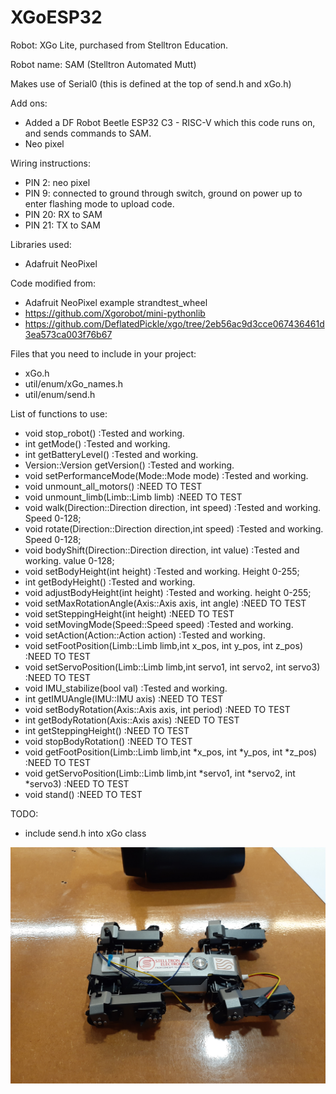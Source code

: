 # XGoESP32
 
Robot: XGo Lite, purchased from Stelltron Education. 

Robot name: SAM (Stelltron Automated Mutt)

Makes use of Serial0 (this is defined at the top of send.h and xGo.h)

Add ons:
- Added a DF Robot Beetle ESP32 C3 - RISC-V which this code runs on, and sends commands to SAM.
- Neo pixel

Wiring instructions: 
- PIN 2: neo pixel
- PIN 9: connected to ground through switch, ground on power up to enter flashing mode to upload code.
- PIN 20: RX to SAM
- PIN 21: TX to SAM

Libraries used:
- Adafruit NeoPixel

Code modified from:
- Adafruit NeoPixel example strandtest_wheel
- https://github.com/Xgorobot/mini-pythonlib 
- https://github.com/DeflatedPickle/xgo/tree/2eb56ac9d3cce067436461d3ea573ca003f76b67


Files that you need to include in your project:
- xGo.h
- util/enum/xGo_names.h
- util/enum/send.h

List of functions to use:
- void stop_robot()                                                             :Tested and working.
- int getMode()                                                                 :Tested and working.
- int getBatteryLevel()                                                         :Tested and working.
- Version::Version getVersion()                                                 :Tested and working.
- void setPerformanceMode(Mode::Mode mode)                                      :Tested and working.
- void unmount_all_motors()                                                     :NEED TO TEST
- void unmount_limb(Limb::Limb limb)                                            :NEED TO TEST
- void walk(Direction::Direction direction, int speed)                          :Tested and working. Speed 0-128;
- void rotate(Direction::Direction direction,int speed)                         :Tested and working. Speed 0-128;
- void bodyShift(Direction::Direction direction, int value)                     :Tested and working. value 0-128;
- void setBodyHeight(int height)                                                :Tested and working. Height 0-255;
- int getBodyHeight()                                                           :Tested and working.
- void adjustBodyHeight(int height)                                             :Tested and working. height 0-255;
- void setMaxRotationAngle(Axis::Axis axis, int angle)                          :NEED TO TEST
- void setSteppingHeight(int height)                                            :NEED TO TEST
- void setMovingMode(Speed::Speed speed)                                        :Tested and working.
- void setAction(Action::Action action)                                         :Tested and working.
- void setFootPosition(Limb::Limb limb,int x_pos, int y_pos, int z_pos)         :NEED TO TEST
- void setServoPosition(Limb::Limb limb,int servo1, int servo2, int servo3)     :NEED TO TEST
- void IMU_stabilize(bool val)                                                  :Tested and working. 
- int getIMUAngle(IMU::IMU axis)                                                :NEED TO TEST
- void setBodyRotation(Axis::Axis axis, int period)                             :NEED TO TEST
- int getBodyRotation(Axis::Axis axis)                                          :NEED TO TEST 
- int getSteppingHeight()                                                       :NEED TO TEST
- void stopBodyRotation()                                                       :NEED TO TEST
- void getFootPosition(Limb::Limb limb,int *x_pos, int *y_pos, int *z_pos)      :NEED TO TEST
- void getServoPosition(Limb::Limb limb,int *servo1, int *servo2, int *servo3)  :NEED TO TEST
- void stand()                                                                  :NEED TO TEST               

TODO:
- include send.h into xGo class


<img src="SAM_image.jpg">
